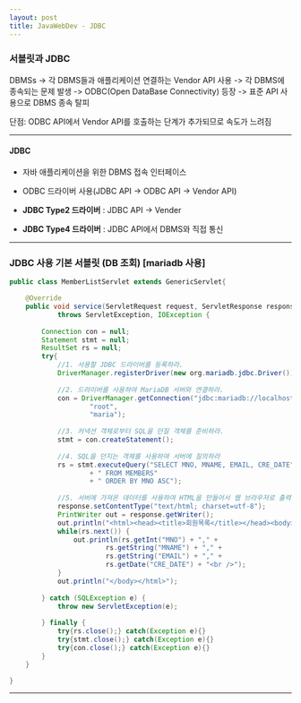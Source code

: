 ```yaml
---
layout: post
title: JavaWebDev - JDBC
---
```


### 서블릿과 JDBC

  DBMSs -> 각 DBMS들과 애플리케이션 연결하는 Vendor API 사용 -> 각 DBMS에 종속되는 문제 발생 -> ODBC(Open DataBase Connectivity) 등장 -> 표준 API 사용으로 DBMS 종속 탈피

  단점: ODBC API에서 Vendor API를 호출하는 단계가 추가되므로 속도가 느려짐

---

#### JDBC

  - 자바 애플리케이션을 위한 DBMS 접속 인터페이스

  - ODBC 드라이버 사용(JDBC API -> ODBC API -> Vendor API)

  - **JDBC Type2 드라이버** : JDBC API -> Vender

  - **JDBC Type4 드라이버** : JDBC API에서 DBMS와 직접 통신

---

### JDBC 사용 기본 서블릿 (DB 조회) [mariadb 사용]

```java
public class MemberListServlet extends GenericServlet{

	@Override
	public void service(ServletRequest request, ServletResponse response)
			throws ServletException, IOException {
		
		Connection con = null;
		Statement stmt = null;
		ResultSet rs = null;
		try{
			//1. 사용할 JDBC 드라이버를 등록하라.
			DriverManager.registerDriver(new org.mariadb.jdbc.Driver());
		
			//2. 드라이버를 사용하여 MariaDB 서버와 연결하라.
			con = DriverManager.getConnection("jdbc:mariadb://localhost/studydb",
					"root",
					"maria");
			
			//3. 커넥션 객체로부터 SQL을 던질 객체를 준비하라.
			stmt = con.createStatement();
			
			//4. SQL을 던지는 객체를 사용하여 서버에 질의하라
			rs = stmt.executeQuery("SELECT MNO, MNAME, EMAIL, CRE_DATE"
					+ " FROM MEMBERS"
					+ " ORDER BY MNO ASC");
			
			//5. 서버에 가져온 데이터를 사용하여 HTML을 만들어서 웹 브라우저로 출력하라.
			response.setContentType("text/html; charset=utf-8");
			PrintWriter out = response.getWriter();
			out.println("<html><head><title>회원목록</title></head><body>");
			while(rs.next()) {
				out.println(rs.getInt("MNO") + "," +
						rs.getString("MNAME") + "," +
						rs.getString("EMAIL") + "," +
						rs.getDate("CRE_DATE") + "<br />");
			}
			out.println("</body></html>");
			
		} catch (SQLException e) {
			throw new ServletException(e);
			
		} finally {
			try{rs.close();} catch(Exception e){}
			try{stmt.close();} catch(Exception e){}
			try{con.close();} catch(Exception e){}
		}
	}

}
```

---
